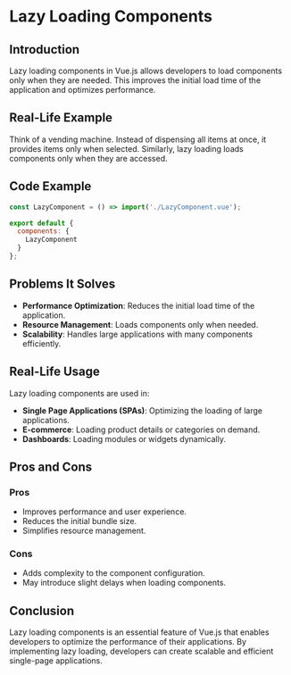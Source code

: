 # Lazy Loading Components

## Introduction
Lazy loading components in Vue.js allows developers to load components only when they are needed. This improves the initial load time of the application and optimizes performance.

## Real-Life Example
Think of a vending machine. Instead of dispensing all items at once, it provides items only when selected. Similarly, lazy loading loads components only when they are accessed.

## Code Example
```javascript
const LazyComponent = () => import('./LazyComponent.vue');

export default {
  components: {
    LazyComponent
  }
};
```

## Problems It Solves
- **Performance Optimization**: Reduces the initial load time of the application.
- **Resource Management**: Loads components only when needed.
- **Scalability**: Handles large applications with many components efficiently.

## Real-Life Usage
Lazy loading components are used in:
- **Single Page Applications (SPAs)**: Optimizing the loading of large applications.
- **E-commerce**: Loading product details or categories on demand.
- **Dashboards**: Loading modules or widgets dynamically.

## Pros and Cons
### Pros
- Improves performance and user experience.
- Reduces the initial bundle size.
- Simplifies resource management.

### Cons
- Adds complexity to the component configuration.
- May introduce slight delays when loading components.

## Conclusion
Lazy loading components is an essential feature of Vue.js that enables developers to optimize the performance of their applications. By implementing lazy loading, developers can create scalable and efficient single-page applications.
